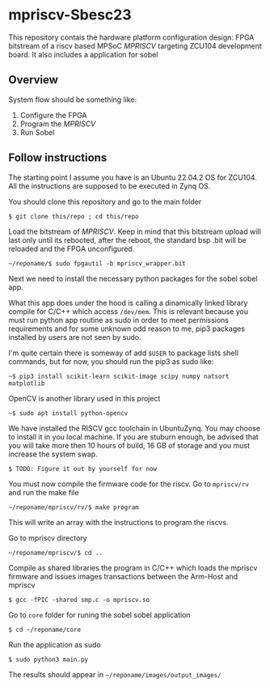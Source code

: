 # mpriscv-Sbesc23

This repository contais the hardware platform configuration design: FPGA bitstream of a riscv based MPSoC _MPRISCV_ targeting  ZCU104 development board. It also includes a application for sobel

## Overview 

System flow should be something like: 

1. Configure the FPGA
2. Program the _MPRISCV_ 
3. Run Sobel


## Follow instructions 

The starting point I assume you have is an Ubuntu 22.04.2 OS for ZCU104. All the instructions are supposed to be executed in Zynq OS.

You should clone this repository and go to the main folder

    $ git clone this/repo ; cd this/repo

Load the bitstream of _MPRISCV_. Keep in mind that this bitstream upload will last only until its rebooted, after the reboot, the standard bsp .bit will be reloaded and the FPGA unconfigured.
    
    ~/reponame/$ sudo fpgautil -b mpriscv_wrapper.bit


Next we need to install the necessary python packages for the sobel sobel app. 

What this app does under the hood is calling a dinamically linked library compile for C/C++ which access `/dev/mem`. This is relevant because you must run python app routine as sudo in order to meet permissions requirements and for some unknown odd reason to me, pip3 packages installed by users are not seen by sudo. 

I'm quite certain there is someway of add `$USER` to package lists shell commands, but for now, you should run the pip3 as sudo like: 

    ~$ pip3 install scikit-learn scikit-image scipy numpy natsort matplotlib 

OpenCV is another library used in this project 

    ~$ sudo apt install python-opencv
    
We have installed the RISCV gcc toolchain in UbuntuZynq. You may choose to install it in you local machine. If you are stuburn enough, be advised that you will take more then 10 hours of build, 16 GB of storage and you must increase the system swap. 
    
    $ TODO: Figure it out by yourself for now 

You must now compile the firmware code for the riscv. Go to `mpriscv/rv` and run the make file

    ~/reponame/mpriscv/rv/$ make program

This will write an array with the instructions to program the riscvs.

Go to mpriscv directory 

    ~/reponame/mpriscv/$ cd ..

Compile as shared libraries the program in C/C++ which loads the mpriscv firmware and issues images transactions between the Arm-Host and mpriscv 
    
    $ gcc -fPIC -shared smp.c -o mpriscv.so

Go to `core` folder for runing the sobel sobel application

    $ cd ~/reponame/core

Run the application as sudo  

    $ sudo python3 main.py

The results should appear in `~/reponame/images/output_images/`




